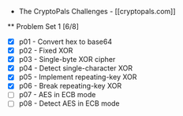 * The CryptoPals Challenges - [[cryptopals.com]]

** Problem Set 1 [6/8]
   - [X] p01 - Convert hex to base64
   - [X] p02 - Fixed XOR
   - [X] p03 - Single-byte XOR cipher
   - [X] p04 - Detect single-character XOR
   - [X] p05 - Implement repeating-key XOR
   - [X] p06 - Break repeating-key XOR
   - [ ] p07 - AES in ECB mode
   - [ ] p08 - Detect AES in ECB mode